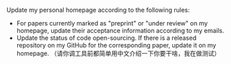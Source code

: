 Update my personal homepage according to the following rules:
- For papers currently marked as "preprint" or "under review" on my homepage, update their acceptance information according to my emails.
- Update the status of code open-sourcing. If there is a released repository on my GitHub for the corresponding paper, update it on my homepage. （请你调工具前都简单用中文介绍一下你要干啥，我在做测试）